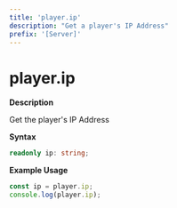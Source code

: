 ```yaml
---
title: 'player.ip'
description: "Get a player's IP Address"
prefix: '[Server]'
---
```


# player.ip

**Description**

Get the player's IP Address

**Syntax**

```ts
readonly ip: string;
```

**Example Usage**

```js
const ip = player.ip;
console.log(player.ip);
```
